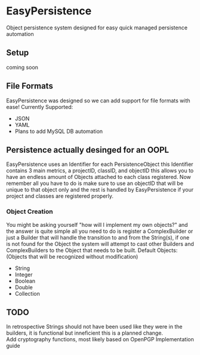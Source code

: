 # EasyPersistence
Object persistence system designed for easy quick managed persistence automation
## Setup
coming soon
## File Formats
EasyPersistence was designed so we can add support for file formats with ease!
Currently Supported:
- JSON
- YAML
- Plans to add MySQL DB automation
## Persistence actually desinged for an OOPL
EasyPersistence uses an Identifier for each PersistenceObject this Identifier contains 3 main metrics, a projectID, classID, and objectID this allows you to have an endless amount of Objects attached to each class registered. 
Now remember all you have to do is make sure to use an objectID that will be unique to that object only and the rest is handled by EasyPersistence if your project and classes are registered properly.
### Object Creation
You might be asking yourself "how will I implement my own objects?" and the answer is quite simple all you need to do is register a ComplexBuilder or just a Builder that will handle the transition to and from the String(s), if one is not found for the Object the system will attempt to cast other Builders and ComplexBuilders to the Object that needs to be built.
Default Objects: (Objects that will be recognized without modification)
- String
- Integer
- Boolean
- Double
- Collection
## TODO
In retrospective Strings should not have been used like they were in the builders, it is functional but inneficient this is a planned change.  
Add cryptography functions, most likely based on OpenPGP
Implementation guide
